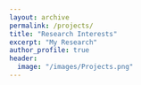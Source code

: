 ```yaml
---
layout: archive
permalink: /projects/
title: "Research Interests"
excerpt: "My Research"
author_profile: true
header:
  image: "/images/Projects.png"
---
```

